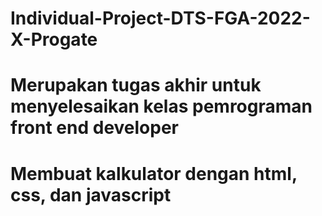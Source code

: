 # Individual-Project-DTS-FGA-2022-X-Progate

# Merupakan tugas akhir untuk menyelesaikan kelas pemrograman front end developer
# Membuat kalkulator dengan html, css, dan javascript
